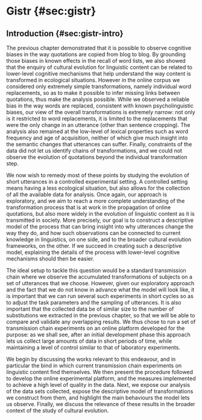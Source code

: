 # Gistr {#sec:gistr}

## Introduction {#sec:gistr-intro}

The previous chapter demonstrated that it is possible to observe cognitive biases in the way quotations are copied from blog to blog.
By grounding those biases in known effects in the recall of word lists, we also showed that the enquiry of cultural evolution for linguistic content can be related to lower-level cognitive mechanisms that help understand the way content is transformed in ecological situations.
However in the online corpus we considered only extremely simple transformations, namely individual word replacements, so as to make it possible to infer missing links between quotations, thus make the analysis possible.
While we observed a reliable bias in the way words are replaced, consistent with known psycholinguistic biases, our view of the overall transformations is extremely narrow:
not only is it restricted to word replacements, it is limited to the replacements that were the only change in an utterance (other than sentence cropping).
The analysis also remained at the low-level of lexical properties such as word frequency and age of acquisition, neither of which give much insight into the semantic changes that utterances can suffer.
Finally, constraints of the data did not let us identify chains of transformations, and we could not observe the evolution of quotations beyond the individual transformation step.

We now wish to remedy most of these points by studying the evolution of short utterances in a controlled experimental setting.
A controlled setting means having a less ecological situation, but also allows for the collection of all the available data for analysis.
Once again, our approach is exploratory, and we aim to reach a more complete understanding of the transformation process that is at work in the propagation of online quotations, but also more widely in the evolution of linguistic content as it is transmitted in society.
More precisely, our goal is to construct a descriptive model of the process that can bring insight into why utterances change the way they do, and how such observations can be connected to current knowledge in linguistics, on one side, and to the broader cultural evolution frameworks, on the other.
If we succeed in creating such a descriptive model, explaining the details of the process with lower-level cognitive mechanisms should then be easier.

The ideal setup to tackle this question would be a standard transmission chain where we observe the accumulated transformations of subjects on a set of utterances that we choose.
However, given our exploratory approach and the fact that we do not know in advance what the model will look like, it is important that we can run several such experiments in short cycles so as to adjust the task parameters and the sampling of utterances.
It is also important that the collected data be of similar size to the number of substitutions we extracted in the previous chapter, so that we will be able to compare and validate any overlapping results.
We thus chose to run a set of transmission chain experiments on an online platform developed for the purpose:
as we shall see, after an initial development phase this approach lets us collect large amounts of data in short periods of time, while maintaining a level of control similar to that of laboratory experiments.

We begin by discussing the works relevant to this endeavour, and in particular the bind in which current transmission chain experiments on linguistic content find themselves.
We then present the procedure followed to develop the online experimental platform, and the measures implemented to achieve a high level of quality in the data.
Next, we expose our analysis of the data sets collected, expose the descriptive model of transformations we construct from them, and highlight the main behaviours the model lets us observe.
Finally, we discuss the relevance of these results in the broader context of the study of cultural evolution.
